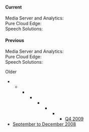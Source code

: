 #### Current

Media Server and Analytics:   
Pure Cloud Edge:     
Speech Solutions: 

#### Previous

Media Server and Analytics:   
Pure Cloud Edge:    
Speech Solutions: 

Older

  *   *   *   *   *   *   *   * [Q4 2009](http://wiki.inin.com/bin/view/Development/DevGoals2009#Media_Group)
  * [September to December 2008](http://i3portal.inin.com/Pages/Objectives2.aspx?team=media%20group)


